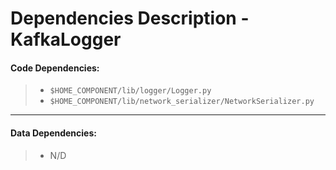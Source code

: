 # Dependencies Description - KafkaLogger


#### **Code Dependencies:**
> * `$HOME_COMPONENT/lib/logger/Logger.py`
> * `$HOME_COMPONENT/lib/network_serializer/NetworkSerializer.py`

-----

#### **Data Dependencies:**
> * N/D